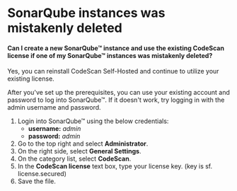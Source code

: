 # SonarQube instances was mistakenly deleted

#### Can I create a new SonarQube™ instance and use the existing CodeScan license if one of my SonarQube™ instances was mistakenly deleted? <a href="#can-i-create-a-new-sonarqube-instance-and-use-the-existing-codescan-license-if-one-of-my-sonarqube-i" id="can-i-create-a-new-sonarqube-instance-and-use-the-existing-codescan-license-if-one-of-my-sonarqube-i"></a>

Yes, you can reinstall CodeScan Self-Hosted and continue to utilize your existing license.

After you've set up the prerequisites, you can use your existing account and password to log into SonarQube™. If it doesn't work, try logging in with the admin username and password.

1. Login into SonarQube™ using the below credentials:
   * **username:** _admin_
   * **password:** _admin_
2. Go to the top right and select **Administrator**.
3. On the right side, select **General Settings**.
4. On the category list, select **CodeScan**.
5. In the **CodeScan license** text box, type your license key. (key is sf. license.secured)
6. Save the file.

